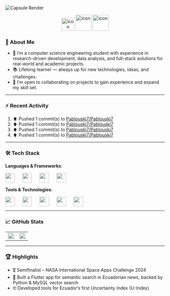 <!-- <table style="border: none; width: 100%;">
    <tr>
        <td align="left" style="border-color: #0d1117;" >
            <h2>Pablouski7</h2>
        </td>
        <td style="border-color: #0d1117; width: 100%"></td>
        <td align="right" style="border-color: #0d1117;">
            <h2 style="color: #aeb6bf;">ᖘᎯᑲ𝓵𝖮</h2>
        </td>
    </tr>
</table> -->

![Capsule Render](https://capsule-render.vercel.app/api?type=venom&height=200&color=30:98CA3F,100:59d102&text=ᖘᎯᑲ𝓵𝖮&reversal=false&textBg=false&fontSize=60&animation=fadeIn&fontColor=aeb6bf&strokeWidth=0,5&stroke=ffffff)
<div align="center">
  <img src="https://techstack-generator.vercel.app/python-icon.svg" alt="icon" width="40" height="40" />
  <img src="https://techstack-generator.vercel.app/github-icon.svg" alt="icon" width="50" height="50" />
  <img src="https://techstack-generator.vercel.app/mysql-icon.svg" alt="icon" width="50" height="50" />
</div>

<!-- <h2 align="center" style="color: #aeb6bf;">ᖘᎯᑲ𝓵𝖮</h2> -->

### 👋 About Me

- 🌱 I’m a computer science engineering student with experience in research-driven development, data analysis, and full-stack solutions for real-world and academic projects.  
- 📚 Lifelong learner — always up for new technologies, ideas, and challenges.  
- 🤝 I’m open to collaborating on projects to gain experience and expand my skill set.
<!-- - 🧠 Passionate about solving problems that mix code, science, and curiosity.  
- 🤖 Currently working as a Research Assistant at Universidad San Francisco de Quito.   -->

---

### :zap: Recent Activity
<!--START_SECTION:activity-->
<!--END_SECTION:activity-->
<!--RECENT_ACTIVITY:start-->
1. ⬆️ Pushed 1 commit(s) to [Pablouski7/Pablouski7](https://github.com/Pablouski7/Pablouski7)<br>
2. ⬆️ Pushed 1 commit(s) to [Pablouski7/Pablouski7](https://github.com/Pablouski7/Pablouski7)<br>
3. ⬆️ Pushed 1 commit(s) to [Pablouski7/Pablouski7](https://github.com/Pablouski7/Pablouski7)<br>
4. ⬆️ Pushed 1 commit(s) to [Pablouski7/Pablouski7](https://github.com/Pablouski7/Pablouski7)<br>
<!--RECENT_ACTIVITY:end-->

---

### 🛠️ Tech Stack

**Languages & Frameworks**:

<div style="display: flex; gap: 10px; flex-wrap: wrap;">
  <img style="height: 30px;" src="https://img.shields.io/badge/-Python-3776AB?style=for-the-badge&logo=python&logoColor=white" />&nbsp;
  <img style="height: 30px;" src="https://img.shields.io/badge/-C%2B%2B-00599C?style=for-the-badge&logo=c%2B%2B&logoColor=white" />&nbsp;
  <img style="height: 30px;" src="https://img.shields.io/badge/-Java-007396?style=for-the-badge&logo=java&logoColor=white" />&nbsp;
  <img style="height: 30px;" src="https://img.shields.io/badge/-Flutter-02569B?style=for-the-badge&logo=flutter&logoColor=white" />
</div>

**Tools & Technologies**:

<div style="display: flex; gap: 10px; flex-wrap: wrap;">
  <img style="height: 30px;" src="https://img.shields.io/badge/-MySQL-4479A1?style=for-the-badge&logo=mysql&logoColor=white" />&nbsp;
  <img style="height: 30px;" src="https://img.shields.io/badge/-Google%20Cloud-4285F4?style=for-the-badge&logo=google-cloud&logoColor=white" />&nbsp;
  <img style="height: 30px;" src="https://img.shields.io/badge/-OTree-000000?style=for-the-badge&logo=otree&logoColor=white" />&nbsp;
  <img style="height: 30px;" src="https://img.shields.io/badge/-Git-F05032?style=for-the-badge&logo=git&logoColor=white" />&nbsp;
  <img style="height: 30px;" src="https://img.shields.io/badge/-Notion-000000?style=for-the-badge&logo=notion&logoColor=white" />
</div>

---

### 📈 GitHub Stats

<div align="center">
  <table>
    <tr>
      <td><img src="https://github-readme-stats.vercel.app/api?username=pablouski7&show_icons=true&theme=radical" width="100%"/></td>
      <td><img src="https://github-readme-stats.vercel.app/api/top-langs/?username=pablouski7&layout=compact&theme=radical" width="100%"/></td>
    </tr>
  </table>
</div>

---

### 🏆 Highlights

- 🎖 Semifinalist – NASA International Space Apps Challenge 2024  
- 📱 Built a Flutter app for semantic search in Ecuadorian news, backed by Python & MySQL vector search  
- 🤓 Developed tools for Ecuador’s first Uncertainty Index (U-Index)

<!--
---

### 📫 Contact Me

- ✉️ Email: aherrera@usfq.edu.ec  
 - 🌐 Website/Portfolio: *(optional – me avisas si tienes uno)*  
- 🔗 LinkedIn: *(agrega el enlace si lo deseas)*  

---

> *“Adaptability is not imitation. It means power of resistance and assimilation.”* — Mahatma Gandhi 
-->
